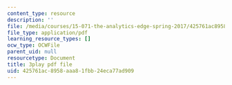 ```yaml
---
content_type: resource
description: ''
file: /media/courses/15-071-the-analytics-edge-spring-2017/425761ac8958aaa81fbb24eca77ad909_kYjwB3vfnZg.pdf
file_type: application/pdf
learning_resource_types: []
ocw_type: OCWFile
parent_uid: null
resourcetype: Document
title: 3play pdf file
uid: 425761ac-8958-aaa8-1fbb-24eca77ad909
---
```


